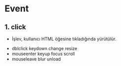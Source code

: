 # Event

## 1. click
  - İşlev, kullanıcı HTML öğesine tıkladığında yürütülür.

* dblclick	keydown	change	resize
* mouseenter	keyup	focus	scroll
* mouseleave	 	blur	unload
